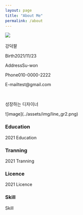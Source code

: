```yaml
---
layout: page
title: "About Me"
permalink: /about
---
```


<div class="div-container">
  <div class="div-left"><img src="/mdpage/assets/img/photo.jpeg" width="150"></div>
  <div class="div-right">
    <p>강덕팔</p>
    <p><span class="span-spacing">Birth</span><span class="span-content">2021/11/23</span></p>
    <p><span class="span-spacing">Address</span><span class="span-content">Su-won</span></p>
    <p><span class="span-spacing">Phone</span><span class="span-content">010-0000-2222</span></p>
    <p><span class="span-spacing">E-mail</span><span class="span-content">test@gmail.com</span></p>
  </div>
</div>
<br />
<div class="div-center">
  <p>성장하는 디자이너</p>
  ![image](../assets/img/line_gr2.png)

  ### Education

  <span class="year-decorator">2021</span> Education


  ### Tranning

  <span class="year-decorator">2021</span> Tranning


  ### Licence

  <span class="year-decorator">2021</span> Licence


  ### Skill

  Skill
</div>
